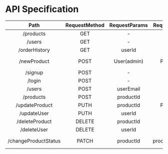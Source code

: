 # API Specification

|         Path         | RequestMethod | RequestParams |  RequestBody  |    ResponseCodes     |   ResponseBody   |
| :------------------: | :-----------: | :-----------: | :-----------: | :------------------: | :--------------: |
|      /products       |      GET      |       -       |       -       |          OK          | list of products |
|        /users        |      GET      |       -       |       -       |          OK          |  list of users   |
|    /orderHistory     |      GET      |    userId     |       -       |     OK, NotFound     |  list of order   |
|     /newProduct      |     POST      |  User(admin)  |    Product    | OK, NotAuth, BadReq  |        -         |
|       /signup        |     POST      |       -       |     User      |      OK, BadReq      |        -         |
|        /login        |     POST      |       -       |     User      |      OK, BadReq      |        -         |
|        /users        |     POST      |   userEmail   |       -       |     OK,NotFound      |       User       |
|      /products       |     POST      |   productId   |       -       |     OK, NotFound     |     Product      |
|    /updateProduct    |     PUTH      |   productId   |    Product    |      OK, BadReq      |        -         |
|     /updateUser      |     PUTH      |    userId     |     User      |      OK, BadReq      |        -         |
|    /deleteProduct    |    DELETE     |   productId   |       -       |     OK, NotFound     |        -         |
|     /deleteUser      |    DELETE     |    userId     |       -       |     OK,NotFound      |        -         |
| /changeProductStatus |     PATCH     |   productId   | productStatus | OK, BadReq, NotFound |        -         |
